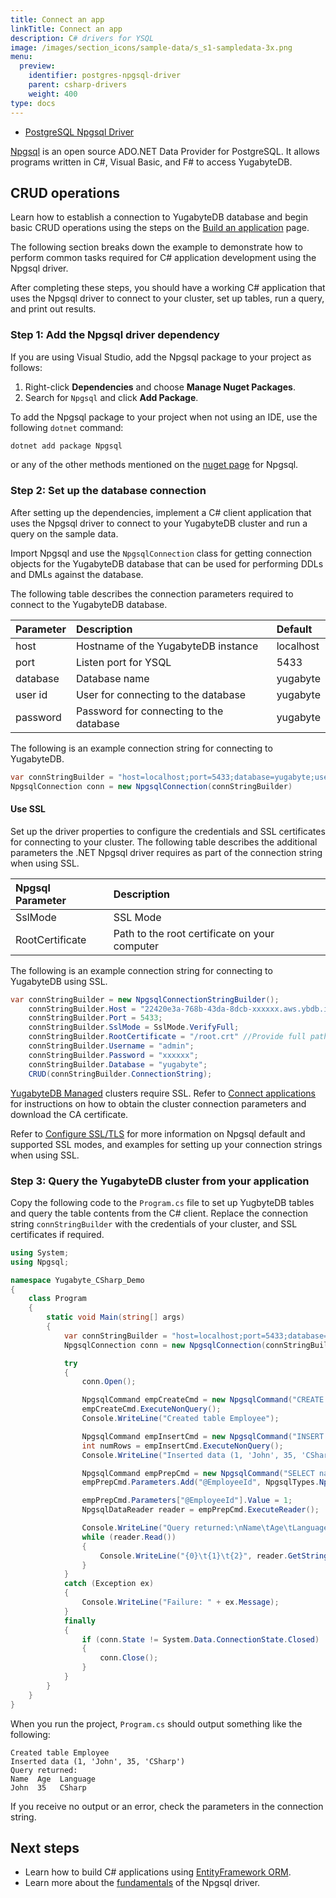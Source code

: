 ```yaml
---
title: Connect an app
linkTitle: Connect an app
description: C# drivers for YSQL
image: /images/section_icons/sample-data/s_s1-sampledata-3x.png
menu:
  preview:
    identifier: postgres-npgsql-driver
    parent: csharp-drivers
    weight: 400
type: docs
---
```


<ul class="nav nav-tabs-alt nav-tabs-yb">

  <li >
    <a href="/preview/drivers-orms/csharp/postgres-npgsql/" class="nav-link active">
      <i class="icon-java-bold" aria-hidden="true"></i>
      PostgreSQL Npgsql Driver
    </a>
  </li>

</ul>

[Npgsql](https://www.npgsql.org) is an open source ADO.NET Data Provider for PostgreSQL. It allows programs written in C#, Visual Basic, and F# to access YugabyteDB.

## CRUD operations

Learn how to establish a connection to YugabyteDB database and begin basic CRUD operations using the steps on the [Build an application](../../../develop/build-apps/csharp/ysql) page.

The following section breaks down the example to demonstrate how to perform common tasks required for C# application development using the Npgsql driver.

After completing these steps, you should have a working C# application that uses the Npgsql driver to connect to your cluster, set up tables, run a query, and print out results.

### Step 1: Add the Npgsql driver dependency

If you are using Visual Studio, add the Npgsql package to your project as follows:

1. Right-click **Dependencies** and choose **Manage Nuget Packages**.
1. Search for `Npgsql` and click **Add Package**.

To add the Npgsql package to your project when not using an IDE, use the following `dotnet` command:

```csharp
dotnet add package Npgsql
```

or any of the other methods mentioned on the [nuget page](https://www.nuget.org/packages/Npgsql/) for Npgsql.

### Step 2: Set up the database connection

After setting up the dependencies, implement a C# client application that uses the Npgsql driver to connect to your YugabyteDB cluster and run a query on the sample data.

Import Npgsql and use the `NpgsqlConnection` class for getting connection objects for the YugabyteDB database that can be used for performing DDLs and DMLs against the database.

The following table describes the connection parameters required to connect to the YugabyteDB database.

| Parameter | Description | Default |
| :---------- | :---------- | :------ |
| host  | Hostname of the YugabyteDB instance | localhost
| port |  Listen port for YSQL | 5433
| database | Database name | yugabyte
| user id| User for connecting to the database | yugabyte
| password | Password for connecting to the database | yugabyte

The following is an example connection string for connecting to YugabyteDB.

```csharp
var connStringBuilder = "host=localhost;port=5433;database=yugabyte;user id=yugabyte;password="
NpgsqlConnection conn = new NpgsqlConnection(connStringBuilder)
```

#### Use SSL

Set up the driver properties to configure the credentials and SSL certificates for connecting to your cluster. The following table describes the additional parameters the .NET Npgsql driver requires as part of the connection string when using SSL.

| Npgsql Parameter | Description |
| :---------- | :---------- |
| SslMode  | SSL Mode |
| RootCertificate | Path to the root certificate on your computer |

The following is an example connection string for connecting to YugabyteDB using SSL.

```csharp
var connStringBuilder = new NpgsqlConnectionStringBuilder();
    connStringBuilder.Host = "22420e3a-768b-43da-8dcb-xxxxxx.aws.ybdb.io";
    connStringBuilder.Port = 5433;
    connStringBuilder.SslMode = SslMode.VerifyFull;
    connStringBuilder.RootCertificate = "/root.crt" //Provide full path to your root CA.
    connStringBuilder.Username = "admin";
    connStringBuilder.Password = "xxxxxx";
    connStringBuilder.Database = "yugabyte";
    CRUD(connStringBuilder.ConnectionString);
```

[YugabyteDB Managed](https://www.yugabyte.com/managed/) clusters require SSL. Refer to [Connect applications](../../../yugabyte-cloud/cloud-connect/connect-applications/) for instructions on how to obtain the cluster connection parameters and download the CA certificate.

Refer to [Configure SSL/TLS](../../../reference/drivers/csharp/postgres-npgsql-reference/#configure-ssl-tls) for more information on Npgsql default and supported SSL modes, and examples for setting up your connection strings when using SSL.

### Step 3: Query the YugabyteDB cluster from your application

Copy the following code to the `Program.cs` file to set up YugbyteDB tables and query the table contents from the C# client. Replace the connection string `connStringBuilder` with the credentials of your cluster, and SSL certificates if required.

```csharp
using System;
using Npgsql;

namespace Yugabyte_CSharp_Demo
{
    class Program
    {
        static void Main(string[] args)
        {
            var connStringBuilder = "host=localhost;port=5433;database=yugabyte;user id=yugabyte;password="
            NpgsqlConnection conn = new NpgsqlConnection(connStringBuilder);

            try
            {
                conn.Open();

                NpgsqlCommand empCreateCmd = new NpgsqlCommand("CREATE TABLE employee (id int PRIMARY KEY, name varchar, age int, language varchar);", conn);
                empCreateCmd.ExecuteNonQuery();
                Console.WriteLine("Created table Employee");

                NpgsqlCommand empInsertCmd = new NpgsqlCommand("INSERT INTO employee (id, name, age, language) VALUES (1, 'John', 35, 'CSharp');", conn);
                int numRows = empInsertCmd.ExecuteNonQuery();
                Console.WriteLine("Inserted data (1, 'John', 35, 'CSharp')");

                NpgsqlCommand empPrepCmd = new NpgsqlCommand("SELECT name, age, language FROM employee WHERE id = @EmployeeId", conn);
                empPrepCmd.Parameters.Add("@EmployeeId", NpgsqlTypes.NpgsqlDbType.Integer);

                empPrepCmd.Parameters["@EmployeeId"].Value = 1;
                NpgsqlDataReader reader = empPrepCmd.ExecuteReader();

                Console.WriteLine("Query returned:\nName\tAge\tLanguage");
                while (reader.Read())
                {
                    Console.WriteLine("{0}\t{1}\t{2}", reader.GetString(0), reader.GetInt32(1), reader.GetString(2));
                }
            }
            catch (Exception ex)
            {
                Console.WriteLine("Failure: " + ex.Message);
            }
            finally
            {
                if (conn.State != System.Data.ConnectionState.Closed)
                {
                    conn.Close();
                }
            }
        }
    }
}
```

When you run the project, `Program.cs` should output something like the following:

```output
Created table Employee
Inserted data (1, 'John', 35, 'CSharp')
Query returned:
Name  Age  Language
John  35   CSharp
```

If you receive no output or an error, check the parameters in the connection string.

## Next steps

- Learn how to build C# applications using [EntityFramework ORM](../entityframework).
- Learn more about the [fundamentals](../../../reference/drivers/csharp/postgres-npgsql-reference/) of the Npgsql driver.
